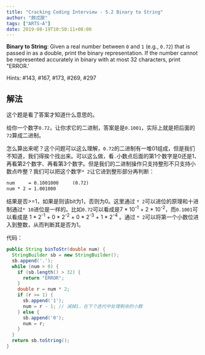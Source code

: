 ```yaml
---
title: "Cracking Coding Interview - 5.2 Binary to String"
author: "颇忒脱"
tags: ["ARTS-A"]
date: 2019-08-19T10:50:11+08:00
---
```


<!--more-->

**Binary to String**: Given a real number between `0` and `1` (e.g., `0.72`) that is passed in as a double, print the binary representation. If the number cannot be represented accurately in binary with at most 32 characters, print "ERROR.'

Hints: #143, #167, #173, #269, #297

## 解法

这个题是看了答案才知道什么意思的。

给你一个数字`0.72`，让你求它的二进制，答案是是`0.1001`，实际上就是把后面的`72`算成二进制。

怎么算出来呢？这个问题可以这么理解，`0.72`的二进制有一堆01组成，但是我们不知道，我们得挨个找出来。可以这么做，看`.`小数点后面的第1个数字是0还是1、再看第2个数字、再看第3个数字。但是我们的二进制操作只支持整形不只支持小数点咋整？我们可以把这个数字`* 2`让它进到整形部分再判断：

```txt
num     = 0.1001000     (0.72)
num * 2 = 1.001000
```

结果是否>=1，如果是则该bit为1，否则为0。这里通过 `* 2`可以进位的原理和十进制通过`* 10`进位是一样的。比如`0.72`可以看成是7 * 10<sup>-1</sup> + 2 * 10<sup>-2</sup>，而`0.1001`可以看成是 1 * 2<sup>-1</sup> + 0 * 2<sup>-2</sup> + 0 * 2<sup>-3</sup> + 1 * 2<sup>-4</sup> 。通过 `* 2`可以将第一个小数位进入到整数，从而判断其是否为1。

代码：

```java
public String binToStr(double num) {
  StringBuilder sb = new StringBuilder();
  sb.append('.');
  while (num > 0) {
    if (sb.length() > 32) {
      return "ERROR";
    }
    double r = num * 2;
    if (r >= 1) {
      sb.append('1');
      num = r - 1; // 减掉1，在下个迭代中处理剩余的小数
    } else {
      sb.append('0');
      num = r;
    }
  }
  return sb.toString();
}
```

